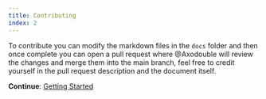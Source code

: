 ```yaml
---
title: Contributing
index: 2
---
```

To contribute you can modify the markdown files in the `docs` folder and then once complete you can open a pull request where @Axodouble will review the changes and merge them into the main branch, feel free to credit yourself in the pull request description and the document itself.

**Continue**:
[Getting Started](/getting_started.html)